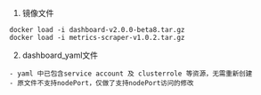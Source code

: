 1. 镜像文件
```
docker load -i dashboard-v2.0.0-beta8.tar.gz
docker load -i metrics-scraper-v1.0.2.tar.gz
```
2. dashboard_yaml文件
```
- yaml 中已包含service account 及 clusterrole 等资源，无需重新创建
- 原文件不支持nodePort，仅做了支持nodePort访问的修改
```
